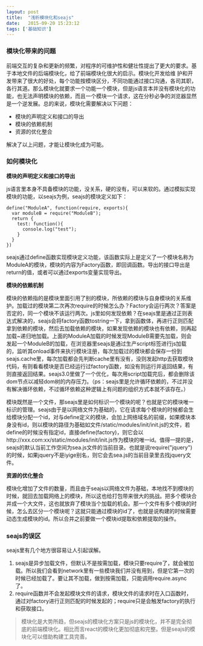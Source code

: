 ```yaml
---
layout: post
title:  "浅析模块化和seajs"
date:   2015-09-20 15:23:12
tags: ['基础知识']
---
```


### 模块化带来的问题

前端交互的复杂和更新的频繁，对程序的可维护性和健壮性提出了更大的要求。基于本地文件的后端模块化，给了前端模块化很大的启示。模块化开发给维
护和开发带来了很大的好处，每个功能按模块区分，不同功能通过接口沟通，各司其职，各行其道。那么模块化就要求一个功能一个模块，但是js语言本并没有模块化的功能，也无法声明模块的依赖，而且一个模块一个请求，这在分秒必争的浏览器显然是一个逆发展。总的来说，模块化需要解决以下问题：

- 模块的声明定义和接口的导出
- 模块的依赖机制
- 资源的优化整合

解决了以上问题，才能让模块化成为可能。

### 如何模块化

**模块的声明定义和接口的导出**

js语言里本身不具备模块的功能，没关系，硬的没有，可以来软的。通过模拟实现模块的功能，以seajs为例，seajs的模块定义如下：
```
define("ModuleA", function(require, exports){
  var moduleB = require("ModuleB");
  return {
    test: function(){
      console.log("test");
    }
  }
})
```
seajs通过define函数实现模块定义功能，该函数实际上是定义了一个模块名称为ModuleA的模块，模块的内容为Factory函数，即回调函数。导出的接口导出是return的值，或者可以通过exports变量实现导出。

**模块的依赖机制**

模块的依赖指的是模块里面引用了别的模块，所依赖的模块与自身模块的关系维护。加载过的模块第二次再次require的时候怎么办？Factory会运行两次？答案是否定的，同一个模块不该运行两次。js里如何发现依赖？在seajs里是通过正则表达式解决的，seajs会将factory函数tostring一下，拿到函数体，再进行正则匹配拿到依赖的模块，然后去加载依赖的模块，如果发现依赖的模块也有依赖，则再起加载~递归地加载。上面的ModuleA加载的时候发现ModuleB需要先加载，则会发起一个ModuleB的加载，在浏览器里seajs是通过生产script标签进行js加载的，监听其onload事件来执行模块注册，每次加载过的模块都会保存一份到seajs.cache里，每次加载都会先判断cache里有没有，没则发起http去获取模块代码，有则看看模块是否已经运行过factory函数，如没有则运行并返回结果，有则直接返回结果。seajs3.0里做了一个优化，每次用script加载完后，都会删除该dom节点以减轻dom树的内存压力。（ps：seajs里是允许循环依赖的，不过并没有解决循环依赖，不过循环依赖这种逻辑上有问题的组织方式本就不该存在。）

模块既然是一个文件，那seajs里是如何标识一个模块的呢？也就是它的模块唯一标识的管理。seajs由于是以网络文件为基础的，它在请求每个模块的时候都会生给模块分配一个id，对与define定义的模块，会加上网络域名的前缀，如果模块本身没有id，则以模块的路径为基础如文件/static/modules/init/init.js的文件，若define的时候没有指定id，直接define(factory)，则它会以http://xxx.com:xx/static/modules/init/init.js作为模块的唯一id。值得一提的是，seajs的默认当前工作空间为sea.js文件的当前目录。也就是说require("jquery")的时候，如果jquery不是iyige别名，则它会去sea.js的当前目录里去找jquery文件。

**资源的优化整合**

模块化增加了文件的数量，而且由于seajs以网络文件为基础，本地找不到模块的时候，就回去加载网络上的模块，所以这也给打包带来很大的挑战。把多个模块合并成一个大文件，这也就放弃了模块当个加载的机会。那一个文件有多个模块的时候，怎么去区分一个模块呢？这就只能通过模块的id了，也就是说构建的时候需要动态生成模块的id。所以合并之前要做一个模块id提取和依赖提取的操作。


### seajs的误区

seajs里有几个地方很容易让人引起误解。
1. seajs是异步加载文件，但默认不是按需加载，模块只要require了，就会被加载。所以我们会看到network里有一些模块我们并没有用到，但是它第一次的时候已经加载了。要让其不加载，做到按需加载，只能调用require.async了。
2. require函数并不会发起模块文件的请求，模块文件的请求时在入口函数时，通过对factory进行正则匹配的时候发起的；require只是会触发factory的执行和获取接口。


> 模块化是大势所趋，但seajs的模块化方案只是js的模块化，并不是完全彻底的前端模块化。相比而言react的模块化更加彻底和完整。但是seajs的模块化可以借助构建工具完善。



